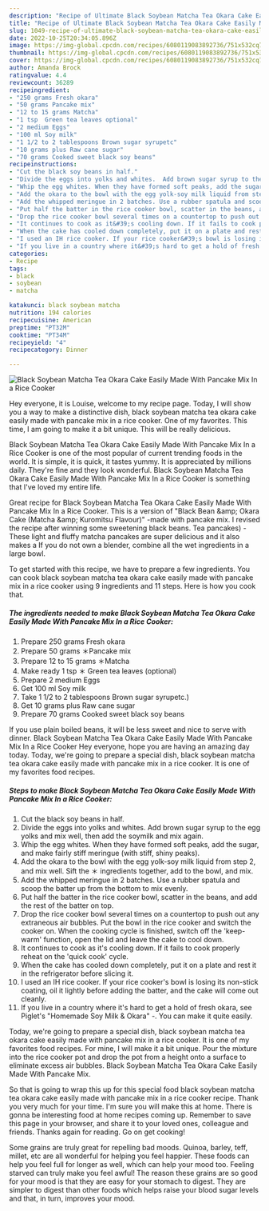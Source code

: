 ```yaml
---
description: "Recipe of Ultimate Black Soybean Matcha Tea Okara Cake Easily Made With Pancake Mix In a Rice Cooker"
title: "Recipe of Ultimate Black Soybean Matcha Tea Okara Cake Easily Made With Pancake Mix In a Rice Cooker"
slug: 1049-recipe-of-ultimate-black-soybean-matcha-tea-okara-cake-easily-made-with-pancake-mix-in-a-rice-cooker
date: 2022-10-25T20:34:05.896Z
image: https://img-global.cpcdn.com/recipes/6080119083892736/751x532cq70/black-soybean-matcha-tea-okara-cake-easily-made-with-pancake-mix-in-a-rice-cooker-recipe-main-photo.jpg
thumbnail: https://img-global.cpcdn.com/recipes/6080119083892736/751x532cq70/black-soybean-matcha-tea-okara-cake-easily-made-with-pancake-mix-in-a-rice-cooker-recipe-main-photo.jpg
cover: https://img-global.cpcdn.com/recipes/6080119083892736/751x532cq70/black-soybean-matcha-tea-okara-cake-easily-made-with-pancake-mix-in-a-rice-cooker-recipe-main-photo.jpg
author: Amanda Brock
ratingvalue: 4.4
reviewcount: 36289
recipeingredient:
- "250 grams Fresh okara"
- "50 grams Pancake mix"
- "12 to 15 grams Matcha"
- "1 tsp  Green tea leaves optional"
- "2 medium Eggs"
- "100 ml Soy milk"
- "1 1/2 to 2 tablespoons Brown sugar syrupetc"
- "10 grams plus Raw cane sugar"
- "70 grams Cooked sweet black soy beans"
recipeinstructions:
- "Cut the black soy beans in half."
- "Divide the eggs into yolks and whites.  Add brown sugar syrup to the egg yolks and mix well, then add the soymilk and mix again."
- "Whip the egg whites. When they have formed soft peaks, add the sugar, and make fairly stiff meringue (with stiff, shiny peaks)."
- "Add the okara to the bowl with the egg yolk-soy milk liquid from step 2, and mix well. Sift the ＊ ingredients together, add to the bowl, and mix."
- "Add the whipped meringue in 2 batches. Use a rubber spatula and scoop the batter up from the bottom to mix evenly."
- "Put half the batter in the rice cooker bowl, scatter in the beans, and add the rest of the batter on top."
- "Drop the rice cooker bowl several times on a countertop to push out any extraneous air bubbles. Put the bowl in the rice cooker and switch the cooker on. When the cooking cycle is finished, switch off the &#39;keep-warm&#39; function, open the lid and leave the cake to cool down."
- "It continues to cook as it&#39;s cooling down. If it fails to cook properly reheat on the &#39;quick cook&#39; cycle."
- "When the cake has cooled down completely, put it on a plate and rest it in the refrigerator before slicing it."
- "I used an IH rice cooker. If your rice cooker&#39;s bowl is losing its non-stick coating, oil it lightly before adding the batter, and the cake will come out cleanly."
- "If you live in a country where it&#39;s hard to get a hold of fresh okara, see Piglet&#39;s &#34;Homemade Soy Milk &amp; Okara&#34; -. You can make it quite easily."
categories:
- Recipe
tags:
- black
- soybean
- matcha

katakunci: black soybean matcha 
nutrition: 194 calories
recipecuisine: American
preptime: "PT32M"
cooktime: "PT34M"
recipeyield: "4"
recipecategory: Dinner

---
```



![Black Soybean Matcha Tea Okara Cake Easily Made With Pancake Mix In a Rice Cooker](https://img-global.cpcdn.com/recipes/6080119083892736/751x532cq70/black-soybean-matcha-tea-okara-cake-easily-made-with-pancake-mix-in-a-rice-cooker-recipe-main-photo.jpg)

Hey everyone, it is Louise, welcome to my recipe page. Today, I will show you a way to make a distinctive dish, black soybean matcha tea okara cake easily made with pancake mix in a rice cooker. One of my favorites. This time, I am going to make it a bit unique. This will be really delicious.

Black Soybean Matcha Tea Okara Cake Easily Made With Pancake Mix In a Rice Cooker is one of the most popular of current trending foods in the world. It is simple, it is quick, it tastes yummy. It is appreciated by millions daily. They're fine and they look wonderful. Black Soybean Matcha Tea Okara Cake Easily Made With Pancake Mix In a Rice Cooker is something that I've loved my entire life.

Great recipe for Black Soybean Matcha Tea Okara Cake Easily Made With Pancake Mix In a Rice Cooker. This is a version of &#34;Black Bean &amp;amp; Okara Cake (Matcha &amp;amp; Kuromitsu Flavour)&#34; -made with pancake mix. I revised the recipe after winning some sweetening black beans. Tea pancakes) - These light and fluffy matcha pancakes are super delicious and it also makes a If you do not own a blender, combine all the wet ingredients in a large bowl.


To get started with this recipe, we have to prepare a few ingredients. You can cook black soybean matcha tea okara cake easily made with pancake mix in a rice cooker using 9 ingredients and 11 steps. Here is how you cook that.

<!--inarticleads1-->

##### The ingredients needed to make Black Soybean Matcha Tea Okara Cake Easily Made With Pancake Mix In a Rice Cooker:

1. Prepare 250 grams Fresh okara
1. Prepare 50 grams ＊Pancake mix
1. Prepare 12 to 15 grams ＊Matcha
1. Make ready 1 tsp ＊ Green tea leaves (optional)
1. Prepare 2 medium Eggs
1. Get 100 ml Soy milk
1. Take 1 1/2 to 2 tablespoons Brown sugar syrupetc.)
1. Get 10 grams plus Raw cane sugar
1. Prepare 70 grams Cooked sweet black soy beans


If you use plain boiled beans, it will be less sweet and nice to serve with dinner. Black Soybean Matcha Tea Okara Cake Easily Made With Pancake Mix In a Rice Cooker Hey everyone, hope you are having an amazing day today. Today, we&#39;re going to prepare a special dish, black soybean matcha tea okara cake easily made with pancake mix in a rice cooker. It is one of my favorites food recipes. 

<!--inarticleads2-->

##### Steps to make Black Soybean Matcha Tea Okara Cake Easily Made With Pancake Mix In a Rice Cooker:

1. Cut the black soy beans in half.
1. Divide the eggs into yolks and whites.  Add brown sugar syrup to the egg yolks and mix well, then add the soymilk and mix again.
1. Whip the egg whites. When they have formed soft peaks, add the sugar, and make fairly stiff meringue (with stiff, shiny peaks).
1. Add the okara to the bowl with the egg yolk-soy milk liquid from step 2, and mix well. Sift the ＊ ingredients together, add to the bowl, and mix.
1. Add the whipped meringue in 2 batches. Use a rubber spatula and scoop the batter up from the bottom to mix evenly.
1. Put half the batter in the rice cooker bowl, scatter in the beans, and add the rest of the batter on top.
1. Drop the rice cooker bowl several times on a countertop to push out any extraneous air bubbles. Put the bowl in the rice cooker and switch the cooker on. When the cooking cycle is finished, switch off the &#39;keep-warm&#39; function, open the lid and leave the cake to cool down.
1. It continues to cook as it&#39;s cooling down. If it fails to cook properly reheat on the &#39;quick cook&#39; cycle.
1. When the cake has cooled down completely, put it on a plate and rest it in the refrigerator before slicing it.
1. I used an IH rice cooker. If your rice cooker&#39;s bowl is losing its non-stick coating, oil it lightly before adding the batter, and the cake will come out cleanly.
1. If you live in a country where it&#39;s hard to get a hold of fresh okara, see Piglet&#39;s &#34;Homemade Soy Milk &amp; Okara&#34; -. You can make it quite easily.


Today, we&#39;re going to prepare a special dish, black soybean matcha tea okara cake easily made with pancake mix in a rice cooker. It is one of my favorites food recipes. For mine, I will make it a bit unique. Pour the mixture into the rice cooker pot and drop the pot from a height onto a surface to eliminate excess air bubbles. Black Soybean Matcha Tea Okara Cake Easily Made With Pancake Mix. 

So that is going to wrap this up for this special food black soybean matcha tea okara cake easily made with pancake mix in a rice cooker recipe. Thank you very much for your time. I'm sure you will make this at home. There is gonna be interesting food at home recipes coming up. Remember to save this page in your browser, and share it to your loved ones, colleague and friends. Thanks again for reading. Go on get cooking!

Some grains are truly great for repelling bad moods. Quinoa, barley, teff, millet, etc are all wonderful for helping you feel happier. These foods can help you feel full for longer as well, which can help your mood too. Feeling starved can truly make you feel awful! The reason these grains are so good for your mood is that they are easy for your stomach to digest. They are simpler to digest than other foods which helps raise your blood sugar levels and that, in turn, improves your mood.
